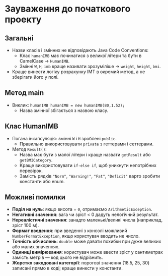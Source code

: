 # Зауваження до початкового проекту

## Загальні
- Назви класів і змінних не відповідають Java Code Conventions:
  - Клас `humanIMB` має починатися з великої літери та бути в CamelCase → `HumanIMB`.
  - Змінні `W`, `H`, `imb` краще називати зрозуміліше → `weight`, `height`, `bmi`.
- Краще винести логіку розрахунку ІМТ в окремий метод, а не зберігати його у полі.

## Метод main
- Виклик: `humanIMB humanIMB = new humanIMB(80,1.52);`
  - Назва змінної збігається з назвою класу.

## Клас HumanIMB
- Погана інкапсуляція: змінні `W` і `H` зроблені `public`.
  - Правильно використовувати `private` з геттерами і сеттерами.
- Метод `Result()`:
  - Назва має бути з малої літери і краще назвати `getResult` або `getBMICategory`.
  - Краще використовувати `if-else if`, щоб уникнути непотрібних перевірок.
  - Замість рядків `"Norm"`, `"Warning!"`, `"Fat"`, `"Deficit"` варто зробити константи або enum.

## Можливі помилки
- **Поділ на нуль**: якщо висота = `0`, отримаємо `ArithmeticException`.
- **Негативні значення**: вага чи зріст < 0 дадуть нелогічний результат.
- **Нереалістичні значення**: занадто маленькі/великі числа (наприклад, зріст 100 м).
- **Формат введення**: при введенні з консолі можливий `NumberFormatException`, якщо користувач вводить не число.
- **Точність обчислень**: `double` може давати похибки при дуже великих або малих значеннях.
- **Одиниці вимірювання**: користувач може ввести зріст у сантиметрах замість метрів — код цього не відрізнить.
- **Жорстко закодовані категорії**: порогові значення (18.5, 25, 30) записані прямо в коді; краще винести у константи.
